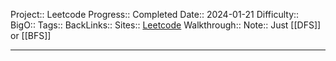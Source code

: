 Project:: Leetcode
Progress:: Completed
Date:: 2024-01-21
Difficulty:: 
BigO:: 
Tags:: 
BackLinks:: 
Sites:: [Leetcode]()
Walkthrough:: 
Note:: Just [[DFS]] or [[BFS]]

---
